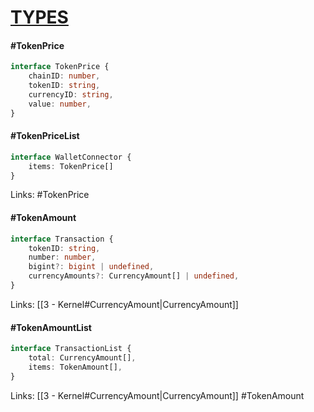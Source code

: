 # <u>TYPES</u>

#### #TokenPrice

```ts
interface TokenPrice {
	chainID: number,
	tokenID: string,
	currencyID: string,
	value: number,
}
```
 
#### #TokenPriceList

```ts
interface WalletConnector {
	items: TokenPrice[]
}
```

Links: #TokenPrice 

#### #TokenAmount

```ts
interface Transaction {
	tokenID: string,
	number: number,
	bigint?: bigint | undefined,
	currencyAmounts?: CurrencyAmount[] | undefined,
}
```

 Links: [[3 - Kernel#CurrencyAmount|CurrencyAmount]]
 
#### #TokenAmountList

```ts
interface TransactionList {
	total: CurrencyAmount[],
	items: TokenAmount[],
}
```

 Links: [[3 - Kernel#CurrencyAmount|CurrencyAmount]] #TokenAmount 
 